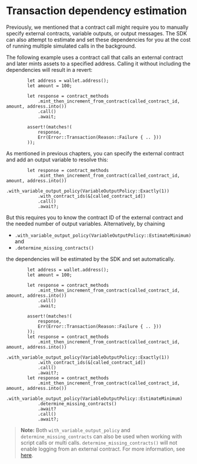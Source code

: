 # Transaction dependency estimation

Previously, we mentioned that a contract call might require you to manually specify external contracts, variable outputs, or output messages. The SDK can also attempt to estimate and set these dependencies for you at the cost of running multiple simulated calls in the background.

The following example uses a contract call that calls an external contract and later mints assets to a specified address. Calling it without including the dependencies will result in a revert:

```rust,ignore
        let address = wallet.address();
        let amount = 100;

        let response = contract_methods
            .mint_then_increment_from_contract(called_contract_id, amount, address.into())
            .call()
            .await;

        assert!(matches!(
            response,
            Err(Error::Transaction(Reason::Failure { .. }))
        ));
```

As mentioned in previous chapters, you can specify the external contract and add an output variable to resolve this:

```rust,ignore
        let response = contract_methods
            .mint_then_increment_from_contract(called_contract_id, amount, address.into())
            .with_variable_output_policy(VariableOutputPolicy::Exactly(1))
            .with_contract_ids(&[called_contract_id])
            .call()
            .await?;
```

But this requires you to know the contract ID of the external contract and the needed number of output variables. Alternatively, by chaining

- `.with_variable_output_policy(VariableOutputPolicy::EstimateMinimum)` and
- `.determine_missing_contracts()`

the dependencies will be estimated by the SDK and set automatically.

```rust,ignore
        let address = wallet.address();
        let amount = 100;

        let response = contract_methods
            .mint_then_increment_from_contract(called_contract_id, amount, address.into())
            .call()
            .await;

        assert!(matches!(
            response,
            Err(Error::Transaction(Reason::Failure { .. }))
        ));
        let response = contract_methods
            .mint_then_increment_from_contract(called_contract_id, amount, address.into())
            .with_variable_output_policy(VariableOutputPolicy::Exactly(1))
            .with_contract_ids(&[called_contract_id])
            .call()
            .await?;
        let response = contract_methods
            .mint_then_increment_from_contract(called_contract_id, amount, address.into())
            .with_variable_output_policy(VariableOutputPolicy::EstimateMinimum)
            .determine_missing_contracts()
            .await?
            .call()
            .await?;
```

> **Note:** Both `with_variable_output_policy` and `determine_missing_contracts` can also be used when working with script calls or multi calls. `determine_missing_contracts()` will not enable logging from an external contract. For more information, see [here](./other-contracts.md).
